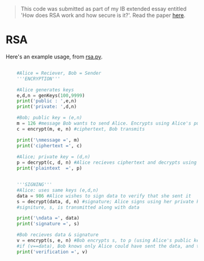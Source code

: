 > This code was submitted as part of my IB extended essay entitled 'How does RSA work and how secure is it?'. Read the paper [here](How%20does%20RSA%20work%20and%20how%20secure%20is%20it.pdf).

# RSA

Here's an example usage, from [rsa.py](rsa.py).


``` python

    #Alice = Reciever, Bob = Sender
    '''ENCRYPTION'''

    #Alice generates keys
    e,d,n = genKeys(100,9999)
    print('public : ',e,n)
    print('private: ',d,n)

    #Bob; public key = (e,n)
    m = 126 #message Bob wants to send Alice. Encrypts using Alice's public key
    c = encrypt(m, e, n) #ciphertext, Bob transmits

    print('\nmessage =', m)
    print('ciphertext =', c)
    
    #Alice; private key = (d,n)
    p = decrypt(c, d, n) #Alice recieves ciphertext and decrypts using her private key
    print('plaintext  =', p)


    '''SIGNING'''
    #Alice: uses same keys (e,d,n)
    data = 986 #Alice wishes to sign data to verify that she sent it
    s = decrypt(data, d, n) #signature; Alice signs using her private key, (d, n)
    #signiture, s, is transmitted along with data

    print('\ndata =', data)
    print('signature =', s)

    #Bob recieves data & signature
    v = encrypt(s, e, n) #Bob encrypts s, to p (using Alice's public key)
    #if (v==data), Bob knows only Alice could have sent the data, and that it has not been altered
    print('verification =', v)
```
